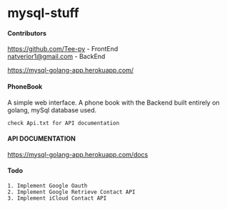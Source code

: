 # mysql-stuff

#### Contributors
https://github.com/Tee-py - FrontEnd        
natverior1@gmail.com - BackEnd

https://mysql-golang-app.herokuapp.com/

#### PhoneBook
A simple web interface. A phone book with the Backend built entirely on golang, mySql database used.
 
 ```
 check Api.txt for API documentation
 ```
   
#### API DOCUMENTATION   
https://mysql-golang-app.herokuapp.com/docs 

#### Todo
```
1. Implement Google Oauth
2. Implement Google Retrieve Contact API
3. Implement iCloud Contact API
```
